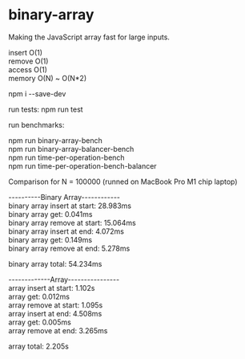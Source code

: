 # binary-array

Making the JavaScript array fast for large inputs.

insert O(1)  
remove O(1)  
access O(1)  
memory O(N) ~ O(N*2)  

npm i --save-dev

run tests:
npm run test

run benchmarks:

npm run binary-array-bench  
npm run binary-array-balancer-bench  
npm run time-per-operation-bench  
npm run time-per-operation-bench-balancer  

  
Comparison for N = 100000 (runned on MacBook Pro M1 chip laptop)   
  
----------Binary Array------------  
binary array insert at start: 28.983ms  
binary array get: 0.041ms   
binary array remove at start: 15.064ms  
binary array insert at end: 4.072ms  
binary array get: 0.149ms  
binary array remove at end: 5.278ms

binary array total: 54.234ms  
  
-------------Array----------------  
array insert at start: 1.102s  
array get: 0.012ms  
array remove at start: 1.095s  
array insert at end: 4.508ms  
array get: 0.005ms  
array remove at end: 3.265ms  

array total: 2.205s  
